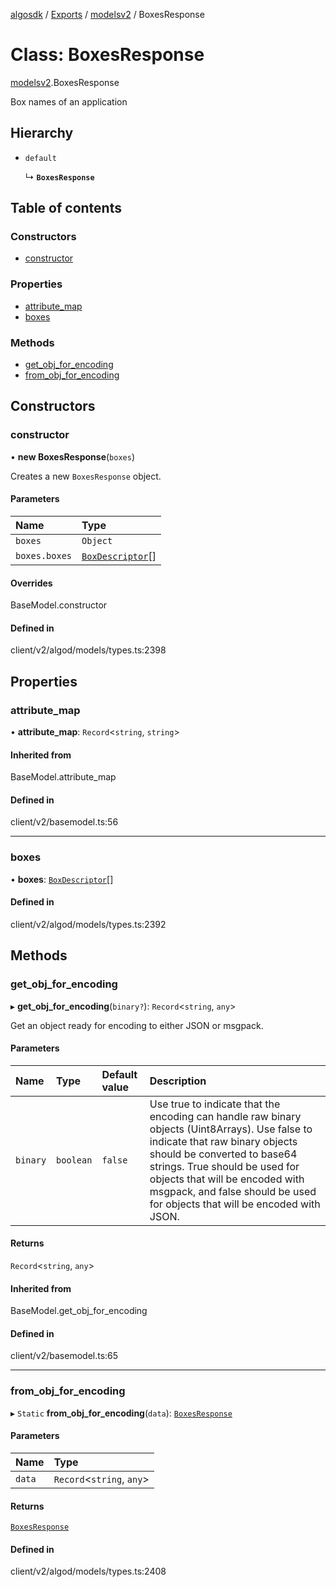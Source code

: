 [algosdk](../README.md) / [Exports](../modules.md) / [modelsv2](../modules/modelsv2.md) / BoxesResponse

# Class: BoxesResponse

[modelsv2](../modules/modelsv2.md).BoxesResponse

Box names of an application

## Hierarchy

- `default`

  ↳ **`BoxesResponse`**

## Table of contents

### Constructors

- [constructor](modelsv2.BoxesResponse.md#constructor)

### Properties

- [attribute\_map](modelsv2.BoxesResponse.md#attribute_map)
- [boxes](modelsv2.BoxesResponse.md#boxes)

### Methods

- [get\_obj\_for\_encoding](modelsv2.BoxesResponse.md#get_obj_for_encoding)
- [from\_obj\_for\_encoding](modelsv2.BoxesResponse.md#from_obj_for_encoding)

## Constructors

### constructor

• **new BoxesResponse**(`boxes`)

Creates a new `BoxesResponse` object.

#### Parameters

| Name | Type |
| :------ | :------ |
| `boxes` | `Object` |
| `boxes.boxes` | [`BoxDescriptor`](modelsv2.BoxDescriptor.md)[] |

#### Overrides

BaseModel.constructor

#### Defined in

client/v2/algod/models/types.ts:2398

## Properties

### attribute\_map

• **attribute\_map**: `Record`\<`string`, `string`\>

#### Inherited from

BaseModel.attribute\_map

#### Defined in

client/v2/basemodel.ts:56

___

### boxes

• **boxes**: [`BoxDescriptor`](modelsv2.BoxDescriptor.md)[]

#### Defined in

client/v2/algod/models/types.ts:2392

## Methods

### get\_obj\_for\_encoding

▸ **get_obj_for_encoding**(`binary?`): `Record`\<`string`, `any`\>

Get an object ready for encoding to either JSON or msgpack.

#### Parameters

| Name | Type | Default value | Description |
| :------ | :------ | :------ | :------ |
| `binary` | `boolean` | `false` | Use true to indicate that the encoding can handle raw binary objects (Uint8Arrays). Use false to indicate that raw binary objects should be converted to base64 strings. True should be used for objects that will be encoded with msgpack, and false should be used for objects that will be encoded with JSON. |

#### Returns

`Record`\<`string`, `any`\>

#### Inherited from

BaseModel.get\_obj\_for\_encoding

#### Defined in

client/v2/basemodel.ts:65

___

### from\_obj\_for\_encoding

▸ `Static` **from_obj_for_encoding**(`data`): [`BoxesResponse`](modelsv2.BoxesResponse.md)

#### Parameters

| Name | Type |
| :------ | :------ |
| `data` | `Record`\<`string`, `any`\> |

#### Returns

[`BoxesResponse`](modelsv2.BoxesResponse.md)

#### Defined in

client/v2/algod/models/types.ts:2408
